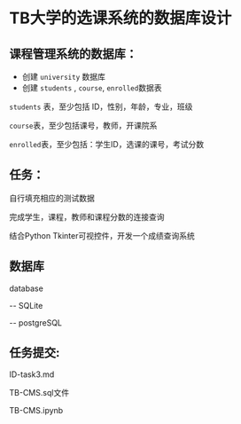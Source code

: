 # TB大学的选课系统的数据库设计

## 课程管理系统的数据库：

- 创建 `university` 数据库
- 创建 `students` , `course`, `enrolled`数据表

`students` 表，至少包括 ID，性别，年龄，专业，班级

`course`表，至少包括课号，教师，开课院系

`enrolled`表，至少包括：学生ID，选课的课号，考试分数

## 任务：

自行填充相应的测试数据

完成学生，课程，教师和课程分数的连接查询

结合Python Tkinter可视控件，开发一个成绩查询系统

## 数据库

database

-- SQLite

-- postgreSQL

## 任务提交:

ID-task3.md

TB-CMS.sql文件

TB-CMS.ipynb

